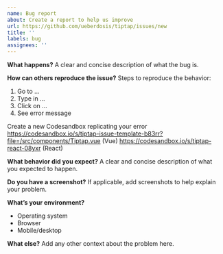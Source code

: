 ```yaml
---
name: Bug report
about: Create a report to help us improve
url: https://github.com/ueberdosis/tiptap/issues/new
title: ''
labels: bug
assignees: ''
---
```


**What happens?**
A clear and concise description of what the bug is.

**How can others reproduce the issue?**
Steps to reproduce the behavior:
1. Go to …
2. Type in …
3. Click on …
4. See error message

Create a new Codesandbox replicating your error
https://codesandbox.io/s/tiptap-issue-template-b83rr?file=/src/components/Tiptap.vue (Vue)
https://codesandbox.io/s/tiptap-react-08yxr (React)

**What behavior did you expect?**
A clear and concise description of what you expected to happen.

**Do you have a screenshot?**
If applicable, add screenshots to help explain your problem.

**What’s your environment?**
 - Operating system
 - Browser
 - Mobile/desktop

**What else?**
Add any other context about the problem here.
